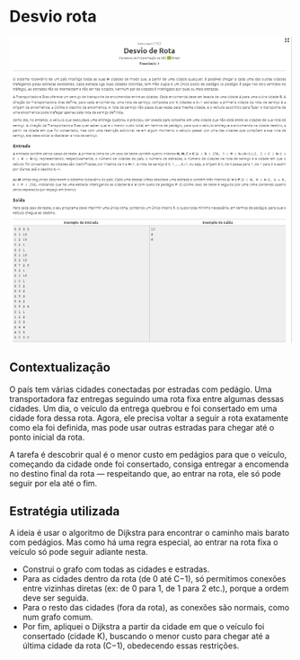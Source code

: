 # Desvio rota

![questao_desvio_rota](../../assets\desvio_de_rota\desvio_questao.png)

## Contextualização

O país tem várias cidades conectadas por estradas com pedágio. Uma transportadora faz entregas seguindo uma rota fixa entre algumas dessas cidades. Um dia, o veículo da entrega quebrou e foi consertado em uma cidade fora dessa rota. Agora, ele precisa voltar a seguir a rota exatamente como ela foi definida, mas pode usar outras estradas para chegar até o ponto inicial da rota.

A tarefa é descobrir qual é o menor custo em pedágios para que o veículo, começando da cidade onde foi consertado, consiga entregar a encomenda no destino final da rota — respeitando que, ao entrar na rota, ele só pode seguir por ela até o fim.


## Estratégia utilizada

A ideia é usar o algoritmo de Dijkstra para encontrar o caminho mais barato com pedágios. Mas como há uma regra especial, ao entrar na rota fixa o veículo só pode seguir adiante nesta.

- Construi o grafo com todas as cidades e estradas.
- Para as cidades dentro da rota (de 0 até C−1), só permitimos conexões entre vizinhas diretas (ex: de 0 para 1, de 1 para 2 etc.), porque a ordem deve ser seguida.
- Para o resto das cidades (fora da rota), as conexões são normais, como num grafo comum.
- Por fim, apliquei o Dijkstra a partir da cidade em que o veículo foi consertado (cidade K), buscando o menor custo para chegar até a última cidade da rota (C−1), obedecendo essas restrições. 